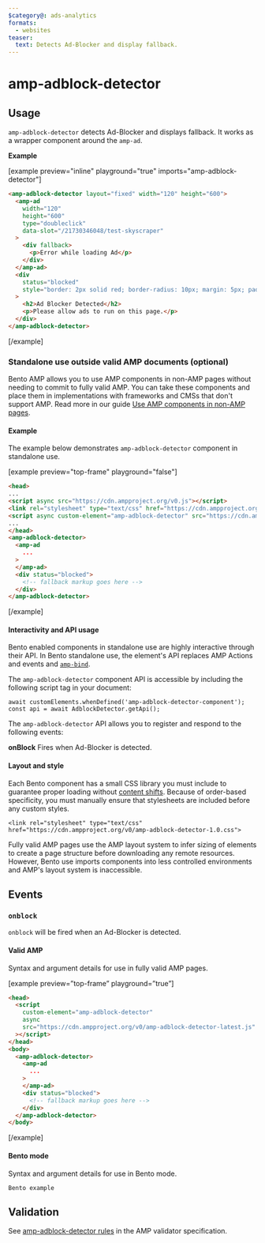 ```yaml
---
$category@: ads-analytics
formats:
  - websites
teaser:
  text: Detects Ad-Blocker and display fallback.
---
```


# amp-adblock-detector

## Usage

`amp-adblock-detector` detects Ad-Blocker and displays fallback. It works as a wrapper component around the `amp-ad`.

**Example**

[example preview="inline" playground="true" imports="amp-adblock-detector"]

```html
<amp-adblock-detector layout="fixed" width="120" height="600">
  <amp-ad
    width="120"
    height="600"
    type="doubleclick"
    data-slot="/21730346048/test-skyscraper"
  >
    <div fallback>
      <p>Error while loading Ad</p>
    </div>
  </amp-ad>
  <div
    status="blocked"
    style="border: 2px solid red; border-radius: 10px; margin: 5px; padding: 5px;"
  >
    <h2>Ad Blocker Detected</h2>
    <p>Please allow ads to run on this page.</p>
  </div>
</amp-adblock-detector>
```

[/example]

<!--
  * [Read more about filtering sections](https://amp.dev/documentation/guides-and-tutorials/contribute/contribute-documentation/formatting/?format=websites#filtering-sections)
  * [Read more about executable code samples](https://amp.dev/documentation/guides-and-tutorials/contribute/contribute-documentation/formatting/?format=websites#preview-code-samples)
 -->

### Standalone use outside valid AMP documents (optional)

<!-- TODO: Remove backticks from link when guide is live -->

Bento AMP allows you to use AMP components in non-AMP pages without needing to commit to fully valid AMP. You can take these components and place them in implementations with frameworks and CMSs that don't support AMP. Read more in our guide [Use AMP components in non-AMP pages](https://amp.dev/documentation/guides-and-tutorials/start/bento_guide/).

#### Example

The example below demonstrates `amp-adblock-detector` component in standalone use.

[example preview="top-frame" playground="false"]

```html
<head>
...
<script async src="https://cdn.ampproject.org/v0.js"></script>
<link rel="stylesheet" type="text/css" href="https://cdn.ampproject.org/v0/amp-adblock-detector-1.0.css">
<script async custom-element="amp-adblock-detector" src="https://cdn.ampproject.org/v0/amp-adblock-detector-1.0.js"></script>
...
</head>
<amp-adblock-detector>
  <amp-ad
    ...
  >
  </amp-ad>
  <div status="blocked">
    <!-- fallback markup goes here -->
  </div>
</amp-adblock-detector>
```

[/example]

#### Interactivity and API usage

Bento enabled components in standalone use are highly interactive through their API. In Bento standalone use, the element's API replaces AMP Actions and events and [`amp-bind`](https://amp.dev/documentation/components/amp-bind/?format=websites).

The `amp-adblock-detector` component API is accessible by including the following script tag in your document:

```
await customElements.whenDefined('amp-adblock-detector-component');
const api = await AdblockDetector.getApi();
```

The `amp-adblock-detector` API allows you to register and respond to the following events:

**onBlock**
Fires when Ad-Blocker is detected.

#### Layout and style

Each Bento component has a small CSS library you must include to guarantee proper loading without [content shifts](https://web.dev/cls/). Because of order-based specificity, you must manually ensure that stylesheets are included before any custom styles.

```
<link rel="stylesheet" type="text/css" href="https://cdn.ampproject.org/v0/amp-adblock-detector-1.0.css">
```

Fully valid AMP pages use the AMP layout system to infer sizing of elements to create a page structure before downloading any remote resources. However, Bento use imports components into less controlled environments and AMP's layout system is inaccessible.

## Events

### `onblock`

`onblock` will be fired when an Ad-Blocker is detected.

#### Valid AMP

Syntax and argument details for use in fully valid AMP pages.

[example preview=”top-frame” playground=”true”]

```html
<head>
  <script
    custom-element="amp-adblock-detector"
    async
    src="https://cdn.ampproject.org/v0/amp-adblock-detector-latest.js"
  ></script>
</head>
<body>
  <amp-adblock-detector>
    <amp-ad
      ...
    >
    </amp-ad>
    <div status="blocked">
      <!-- fallback markup goes here -->
    </div>
  </amp-adblock-detector>
</body>
```

[/example]

#### Bento mode

Syntax and argument details for use in Bento mode.

```
Bento example
```

## Validation

See [amp-adblock-detector rules](https://github.com/ampproject/amphtml/blob/main/extensions/amp-adblock-detector/validator-amp-adblock-detector.protoascii) in the AMP validator specification.
